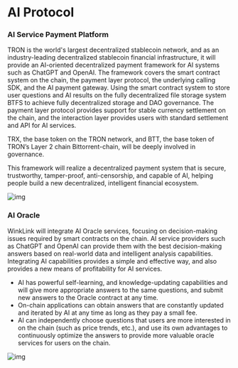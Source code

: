 # AI Protocol

### AI Service Payment Platform

TRON is the world's largest decentralized stablecoin network, and as an industry-leading decentralized stablecoin financial infrastructure, it will provide an AI-oriented decentralized payment framework for AI systems such as ChatGPT and OpenAI. The framework covers the smart contract system on the chain, the payment layer protocol, the underlying calling SDK, and the AI payment gateway. Using the smart contract system to store user questions and AI results on the fully decentralized file storage system BTFS to achieve fully decentralized storage and DAO governance. The payment layer protocol provides support for stable currency settlement on the chain, and the interaction layer provides users with standard settlement and API for AI services.

TRX, the base token on the TRON network, and BTT, the base token of TRON’s Layer 2 chain Bittorrent-chain, will be deeply involved in governance.

This framework will realize a decentralized payment system that is secure, trustworthy, tamper-proof, anti-censorship, and capable of AI, helping people build a new decentralized, intelligent financial ecosystem.

![img](https://github.com/tronprotocol/ai-protocol/blob/main/images/AIServicePaymentPlatform.jpeg)

### AI Oracle

WinkLink will integrate AI Oracle services, focusing on decision-making issues required by smart contracts on the chain. AI service providers such as ChatGPT and OpenAI can provide them with the best decision-making answers based on real-world data and intelligent analysis capabilities. Integrating AI capabilities provides a simple and effective way, and also provides a new means of profitability for AI services.

* AI has powerful self-learning, and knowledge-updating capabilities and will give more appropriate answers to the same questions, and submit new answers to the Oracle contract at any time.
* On-chain applications can obtain answers that are constantly updated and iterated by AI at any time as long as they pay a small fee.
* AI can independently choose questions that users are more interested in on the chain (such as price trends, etc.), and use its own advantages to continuously optimize the answers to provide more valuable oracle services for users on the chain.

![img](https://github.com/tronprotocol/ai-protocol/blob/main/images/AIOracle.jpeg)

